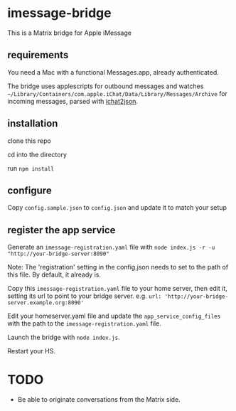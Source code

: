 # imessage-bridge

This is a Matrix bridge for Apple iMessage

## requirements

You need a Mac with a functional Messages.app, already authenticated.

The bridge uses applescripts for outbound messages and watches `~/Library/Containers/com.apple.iChat/Data/Library/Messages/Archive` for incoming messages, parsed with [ichat2json](https://github.com/kfatehi/ichat2json).

## installation

clone this repo

cd into the directory

run `npm install`

## configure

Copy `config.sample.json` to `config.json` and update it to match your setup

## register the app service

Generate an `imessage-registration.yaml` file with `node index.js -r -u "http://your-bridge-server:8090"`

Note: The 'registration' setting in the config.json needs to set to the path of this file. By default, it already is.

Copy this `imessage-registration.yaml` file to your home server, then edit it, setting its url to point to your bridge server. e.g. `url: 'http://your-bridge-server.example.org:8090'`

Edit your homeserver.yaml file and update the `app_service_config_files` with the path to the `imessage-registration.yaml` file.

Launch the bridge with ```node index.js```.

Restart your HS.

# TODO
* Be able to originate conversations from the Matrix side.
